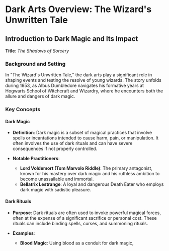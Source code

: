 # Dark Arts Overview: The Wizard's Unwritten Tale

## Introduction to Dark Magic and Its Impact

**Title**: *The Shadows of Sorcery*

### Background and Setting
In "The Wizard's Unwritten Tale," the dark arts play a significant role in shaping events and testing the resolve of young wizards. The story unfolds during 1953, as Albus Dumbledore navigates his formative years at Hogwarts School of Witchcraft and Wizardry, where he encounters both the allure and dangers of dark magic.

### Key Concepts

#### **Dark Magic**
- **Definition**: Dark magic is a subset of magical practices that involve spells or incantations intended to cause harm, pain, or manipulation. It often involves the use of dark rituals and can have severe consequences if not properly controlled.
  
- **Notable Practitioners**:
  - **Lord Voldemort (Tom Marvolo Riddle)**: The primary antagonist, known for his mastery over dark magic and his ruthless ambition to become unassailable and immortal.
  - **Bellatrix Lestrange**: A loyal and dangerous Death Eater who employs dark magic with sadistic pleasure.

#### **Dark Rituals**
- **Purpose**: Dark rituals are often used to invoke powerful magical forces, often at the expense of a significant sacrifice or personal cost. These rituals can include binding spells, curses, and summoning rituals.
  
- **Examples**:
  - **Blood Magic**: Using blood as a conduit for dark magic,